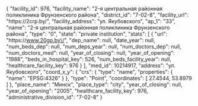 {
    "facility_id": 976,
    "facility_name": "2-я центральная районная поликлиника Фрунзенского района",
    "district_id": "7-02-8",
    "facility_url": "https:\/\/2crp.by\/",
    "facility_address": "ул. Якубовского",
    "ap_1": "33",
    "name": "2-я центральная районная поликлиника Фрунзенского района",
    "type": "0",
    "state": "private institution",
    "stats": [
        {
            "url": "https:\/\/www.20gp.by\/",
            "dep_name": null,
            "date_year": null,
            "num_beds_dep": null,
            "num_deps_year": null,
            "num_doctors_dep": null,
            "num_doctors_med": null,
            "year_of_closing": null,
            "year_of_opening": "1988",
            "beds_in_hospital_key": 526,
            "num_beds_facility_year": null,
            "healthcare_facility_key": 976
        }
    ],
    "med_id": 10214917,
    "address": "ул. Якубовского",
    "coord_x_y": {
        "crs": {
            "type": "name",
            "properties": {
                "name": "EPSG:4326"
            }
        },
        "type": "Point",
        "coordinates": [
            27.4544,
            53.8979
        ]
    },
    "place_name": "Минск",
    "place_type": "city",
    "year_of_closing": null,
    "year_of_opening": "2005",
    "healthcare_facility_key": 976,
    "administrative_division_id": "7-02-8"
}